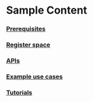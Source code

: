 
# Sample Content

### [Prerequisites][]

### [Register space][]

### [APIs][]

### [Example use cases][]

### [Tutorials][]


[Prerequisites]:prerequisites.md

[Register space]:registers.md

[APIs]:ref/apis.md

[Example use cases]:ref/examples.md

[Tutorials]:ref/tutorials.md
